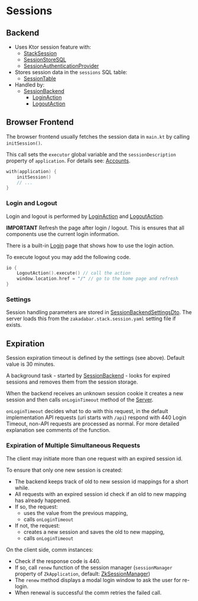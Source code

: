 # Sessions

## Backend

* Uses Ktor session feature with:
    * [StackSession](/src/jvmMain/kotlin/zakadabar/stack/backend/ktor/session/StackSession.kt)
    * [SessionStoreSQL](/src/jvmMain/kotlin/zakadabar/stack/backend/ktor/session/SessionStorageSql.kt)
    * [SessionAuthenticationProvider](/src/jvmMain/kotlin/zakadabar/stack/backend/ktor/session/SessionAuthenticationProvider.kt)
* Stores session data in the `sessions` SQL table:
    * [SessionTable](/src/jvmMain/kotlin/zakadabar/stack/backend/data/builtin/session/SessionTable.kt)
* Handled by:
    * [SessionBackend](/src/jvmMain/kotlin/zakadabar/stack/backend/data/builtin/session/SessionBackend.kt)
        * [LoginAction](/src/commonMain/kotlin/zakadabar/stack/data/builtin/account/LoginAction.kt)
        * [LogoutAction](/src/commonMain/kotlin/zakadabar/stack/data/builtin/account/LogoutAction.kt)

## Browser Frontend

The browser frontend usually fetches the session data in `main.kt` by calling `initSession()`.

This call sets the `executor` global variable and the `sessionDescription`
property of `application`. For details see: [Accounts](Accounts.md).

```kotlin
with(application) {
    initSession()
    // ...
}
```

### Login and Logout

Login and logout is performed by [LoginAction](/src/commonMain/kotlin/zakadabar/stack/data/builtin/account/LoginAction.kt)
and [LogoutAction](/src/commonMain/kotlin/zakadabar/stack/data/builtin/account/LogoutAction.kt).

**IMPORTANT** Refresh the page after login / logout. This is ensures that all components use the current login information.

There is a built-in [Login](/src/jsMain/kotlin/zakadabar/stack/frontend/builtin/pages/account/login/Login.kt) page that shows how to use the login action.

To execute logout you may add the following code.

```kotlin
io {
    LogoutAction().execute() // call the action
    window.location.href = "/" // go to the home page and refresh
}
```

### Settings

Session handling parameters are stored in [SessionBackendSettingsDto](/src/commonMain/kotlin/zakadabar/stack/data/builtin/settings/SessionBackendSettingsDto.kt).
The server loads this from the `zakadabar.stack.session.yaml` setting file if exists.

## Expiration

Session expiration timeout is defined by the settings (see above). Default value is 30 minutes.

A background task - started by [SessionBackend](/src/jvmMain/kotlin/zakadabar/stack/backend/data/builtin/session/SessionBackend.kt) - 
looks for expired sessions and removes them from the session storage.

When the backend receives an unknown session cookie it creates a new session and then calls
`onLoginTimeout` method of the [Server](/src/jvmMain/kotlin/zakadabar/stack/backend/Server.kt).

`onLoginTimeout` decides what to do with this request, in the default implementation API
requests (uri starts with `/api`) respond with 440 Login Timeout, non-API requests are
processed as normal. For more detailed explanation see comments of the function.

### Expiration of Multiple Simultaneous Requests

The client may initiate more than one request with an expired session id.

To ensure that only one new session is created:

* The backend keeps track of old to new session id mappings for a short while.
* All requests with an expired session id check if an old to new mapping has already happened.
* If so, the request:
    * uses the value from the previous mapping,
    * calls `onLoginTimeout`
* If not, the request:
    * creates a new session and saves the old to new mapping,
    * calls `onLoginTimeout`

On the client side, comm instances:

* Check if the response code is 440.
* If so, call `renew` function of the session manager (`sessionManager` property of `ZkApplication`, default:
  [ZkSessionManager](/src/jsMain/kotlin/zakadabar/stack/frontend/application/ZkSessionManager.kt))
* The `renew` method displays a modal login window to ask the user for re-login.
* When renewal is successful the comm retries the failed call.






